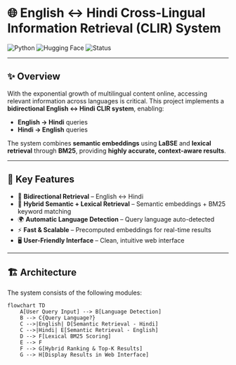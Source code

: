 # 🌐 English ↔ Hindi Cross-Lingual Information Retrieval (CLIR) System

![Python](https://img.shields.io/badge/Python-3.10-green?style=for-the-badge&logo=python)
![Hugging Face](https://img.shields.io/badge/Transformer-LaBSE-orange?style=for-the-badge&logo=huggingface)
![Status](https://img.shields.io/badge/Status-Completed-brightgreen?style=for-the-badge)

---

## ✨ Overview

With the exponential growth of multilingual content online, accessing relevant information across languages is critical. This project implements a **bidirectional English ↔ Hindi CLIR system**, enabling:

- **English → Hindi** queries  
- **Hindi → English** queries  

The system combines **semantic embeddings** using **LaBSE** and **lexical retrieval** through **BM25**, providing **highly accurate, context-aware results**.

---

## 🚀 Key Features

- 🔄 **Bidirectional Retrieval** – English ↔ Hindi  
- 🧠 **Hybrid Semantic + Lexical Retrieval** – Semantic embeddings + BM25 keyword matching  
- 🌍 **Automatic Language Detection** – Query language auto-detected  
- ⚡ **Fast & Scalable** – Precomputed embeddings for real-time results  
- 🖥️ **User-Friendly Interface** – Clean, intuitive web interface

---

## 🏗 Architecture

The system consists of the following modules:

```mermaid
flowchart TD
    A[User Query Input] --> B[Language Detection]
    B --> C{Query Language?}
    C -->|English| D[Semantic Retrieval - Hindi]
    C -->|Hindi| E[Semantic Retrieval - English]
    D --> F[Lexical BM25 Scoring]
    E --> F
    F --> G[Hybrid Ranking & Top-K Results]
    G --> H[Display Results in Web Interface]

